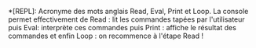 *[REPL]: Acronyme des mots anglais Read, Eval, Print et Loop. La console permet effectivement de Read : lit les commandes tapées par l'utilisateur puis Eval: interprète ces commandes puis Print : affiche le résultat des commandes et enfin Loop : on recommence à l'étape Read !